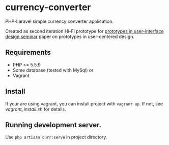 # currency-converter

PHP-Laravel simple currency converter application.

Created as second iteration Hi-Fi prototype for 
[prototypes in user-interface design seminar](http://www.cs.helsinki.fi/courses/58315301/2015/s/s/1) paper on prototypes in user-centered design.

## Requirements

- PHP >= 5.5.9
- Some database (tested with MySql)
or 
- Vagrant

## Install

If your are using vagrant, you can install project
with `vagrant up`. If not, see *vagrant_install.sh* 
for details.

## Running development server.

Use `php artisan curr:serve` in project directory.
